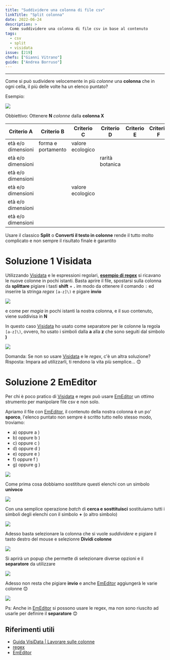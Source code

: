 ```yaml
---
title: "Suddividere una colonna di file csv"
linkTitle: "Split colonna"
date: 2022-06-24
description: >
  Come suddividere una colonna di file csv in base al contenuto
tags:
  - csv
  - split
  - visidata
issue: [219]  
chefs: ["Gianni Vitrano"]
guide: ["Andrea Borruso"]
---
```


---
Come si può sudividere velocemente in più *colonne* una **colonna** che in ogni cella, il più delle volte ha un elenco puntato?

Esempio:

![](clip_01.png)

Obbiettivo: Ottenere **N** *colonne* dalla **colonna X**

| Criterio A            | Criterio B            | Criterio C          | Criterio D         | Criterio E | Criterio F              | Criterio G           |
|-----------------------|-----------------------|---------------------|--------------------|------------|-------------------------|----------------------|
|  età e/o dimensioni   |  forma e portamento   |  valore ecologico   |                    |            |                         |                      |
|  età e/o dimensioni   |                       |                     | rarità botanica    |            |                         |                      |
|  età e/o dimensioni   |                       |                     |                    |            |                         |                      |
|  età e/o dimensioni   |                       |  valore ecologico   |                    |            |                         |                      |
|  età e/o dimensioni   |                       |                     |                    |            |                         |                      |
|  età e/o dimensioni   |                       |                     |                    |            |                         |                      |

Usare il classico **Split** o **Converti il testo in colonne** rende il tutto molto complicato e non sempre il risultato finale è garantito

# Soluzione 1 Visidata

Utilizzando [Visidata](https://www.visidata.org/) e le espressioni regolari, **[esempio di regex](https://regex101.com/r/ZKPWol/1)** si ricavano le nuove colonne in pochi istanti.
Basta aprire il file, spostarsi sulla colonna da **splittare** pigiare i tasti **shift** + **.** im modo da ottenere il comando  `:` ed inserire la stringa *regex*  `[a-z]\)` e pigare **invio**

![](clip_02.png)

e come per *magia* in pochi istanti la nostra colonna, e il suo contenuto, viene suddivisa in **N** 

In questo caso [Visidata](https://www.visidata.org/) ho usato come separatore per le colonne la regola `[a-z]\)`, ovvero, ho usato i simboli dalla **a** alla **z** che sono seguiti dal simbolo **)**

![](clip_03.png)

Domanda: Se non so usare [Visidata](https://www.visidata.org/) e le *regex*, c'è un altra soluzione?
Risposta: Impara ad utilizzarli, ti rendono la vita più semplice... 😊 

# Soluzione 2 EmEditor

Per chi è poco pratico di [Visidata](https://www.visidata.org/) e regex può usare [EmEditor](https://www.emeditor.com/) un ottimo strumento per manipolare file csv e non solo.

Apriamo il file con [EmEditor](https://www.emeditor.com/), il contenuto della nostra colonna è un po' **sporco**, l'elenco puntato non sempre è scritto tutto nello stesso modo,
troviamo:

- a) oppure a )
- b) oppure	b )
- c) oppure	c )
- d) oppure	d )
- e) oppure	e )
- f) oppure	f )
- g) oppure	g )

![](clip_04.png)

Come prima cosa dobbiamo sostititure questi elenchi con un simbolo **univoco**

![](clip_05.png)

Con una semplice operazione *batch* di **cerca e sosttituisci** sostituiamo tutti i simboli degli elenchi con il simbolo **+** (o altro simbolo)

![](clip_06.png)

Adesso basta selezionare la colonna che si vuole *suddividere* e pigiare il tasto destro del mouse e selezionre **Dividi colonne**

![](clip_07.png)

Si aprirà un popup che permette di selezionare diverse opzioni e il **separatore** da utilizzare

![](clip_08.png)

Adesso non resta che pigiare **invio** e anche [EmEditor](https://www.emeditor.com/) aggiungerà le varie colonne 😊

![](clip_09.png)

Ps: Anche in [EmEditor](https://www.emeditor.com/) si possono usare le regex, ma non sono riuscito ad usarle per definire il **separatore** 😊

## Riferimenti utili
- [Guida VisiData | Lavorare sulle colonne](https://ondata.github.io/guidaVisiData/lavorareColonne/#nuove-colonne-come-risultato-di-splitting)
- [regex](https://regex101.com/r/ZKPWol/1)
- [EmEditor](https://www.emeditor.com/)
